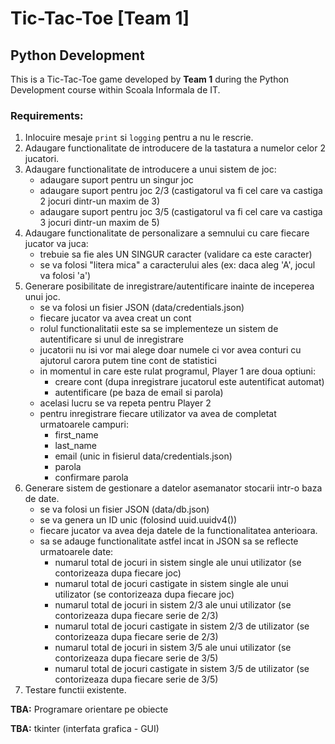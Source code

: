 # Tic-Tac-Toe [Team 1]

## Python Development

This is a Tic-Tac-Toe game developed by **Team 1** during the Python Development course within Scoala Informala de IT.

### Requirements:
1. Inlocuire mesaje `print` si `logging` pentru a nu le rescrie.
2. Adaugare functionalitate de introducere de la tastatura a numelor celor 2 jucatori.
3. Adaugare functionalitate de introducere a unui sistem de joc:
	- adaugare suport pentru un singur joc
	- adaugare suport pentru joc 2/3 (castigatorul va fi cel care va castiga 2 jocuri dintr-un maxim de 3)
	- adaugare suport pentru joc 3/5 (castigatorul va fi cel care va castiga 3 jocuri dintr-un maxim de 5)
4. Adaugare functionalitate de personalizare a semnului cu care fiecare jucator va juca:
	- trebuie sa fie ales UN SINGUR caracter (validare ca este caracter)
	- se va folosi "litera mica" a caracterului ales (ex: daca aleg 'A', jocul va folosi 'a')
5. Generare posibilitate de inregistrare/autentificare inainte de inceperea unui joc.
	- se va folosi un fisier JSON (data/credentials.json)
	- fiecare jucator va avea creat un cont
	- rolul functionalitatii este sa se implementeze un sistem de autentificare si unul de inregistrare
	- jucatorii nu isi vor mai alege doar numele ci vor avea conturi cu ajutorul carora putem tine cont de statistici
	- in momentul in care este rulat programul, Player 1 are doua optiuni:
		- creare cont (dupa inregistrare jucatorul este autentificat automat)
		- autentificare (pe baza de email si parola)
	- acelasi lucru se va repeta pentru Player 2
	- pentru inregistrare fiecare utilizator va avea de completat urmatoarele campuri:
		- first_name
		- last_name
		- email (unic in fisierul data/credentials.json)
		- parola
		- confirmare parola
5. Generare sistem de gestionare a datelor asemanator stocarii intr-o baza de date.
	- se va folosi un fisier JSON (data/db.json)
	- se va genera un ID unic (folosind uuid.uuidv4())
	- fiecare jucator va avea deja datele de la functionalitatea anterioara.
	- sa se adauge functionalitate astfel incat in JSON sa se reflecte urmatoarele date:
		- numarul total de jocuri in sistem single ale unui utilizator (se contorizeaza dupa fiecare joc)
		- numarul total de jocuri castigate in sistem single ale unui utilizator (se contorizeaza dupa fiecare joc)
		- numarul total de jocuri in sistem 2/3 ale unui utilizator (se contorizeaza dupa fiecare serie de 2/3)
		- numarul total de jocuri castigate in sistem 2/3 de utilizator (se contorizeaza dupa fiecare serie de 2/3)
		- numarul total de jocuri in sistem 3/5 ale unui utilizator (se contorizeaza dupa fiecare serie de 3/5)
		- numarul total de jocuri castigate in sistem 3/5 de utilizator (se contorizeaza dupa fiecare serie de 3/5)
6. Testare functii existente.

**TBA:** Programare orientare pe obiecte

**TBA:** tkinter (interfata grafica - GUI)
